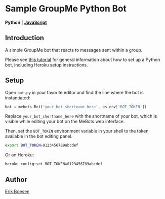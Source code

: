 # Sample GroupMe Python Bot
**Python** | [**JavaScript**](https://github.com/groupme/mebots-example-nodejs)

## Introduction

A simple GroupMe bot that reacts to messages sent within a group.

Please see [this tutorial](https://github.com/ErikBoesen/bot-tutorial-python) for general information about how to set up a Python bot, including Heroku setup instructions.

## Setup
Open `bot.py` in your favorite editor and find the line where the bot is instantiated:
```py
bot = mebots.Bot('your_bot_shortname_here', os.env['BOT_TOKEN'])
```
Replace `your_bot_shortname_here` with the shortname of your bot, which is visible while editing your bot on the MeBots web interface.

Then, set the `BOT_TOKEN` environment variable in your shell to the token available in the bot editing panel.
```sh
export BOT_TOKEN=0123456789abcdef
```
Or on Heroku:
```sh
heroku config:set BOT_TOKEN=0123456789abcdef
```

## Author
[Erik Boesen](https://github.com/ErikBoesen)
